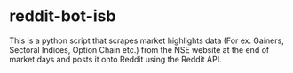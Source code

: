 # reddit-bot-isb
This is a python script that scrapes market highlights data (For ex. Gainers, Sectoral Indices, Option Chain etc.) from the NSE website at the end of market days and posts it onto Reddit using the Reddit API.
